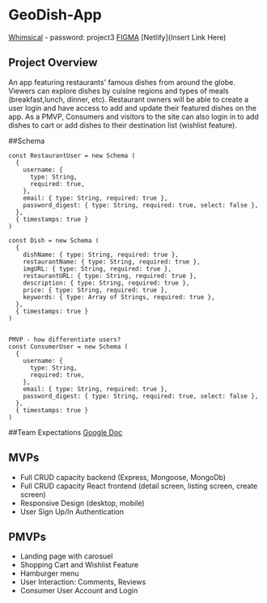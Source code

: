# GeoDish-App

[Whimsical](https://whimsical.com/project-3-component-hierarchy-Qvc5mbw8iKjeV13Bk8zHPN) - password: project3
[FIGMA](https://www.figma.com/file/0tUVEUaPWNqgIZdrEpejoG/Team-Project-3?node-id=0%3A1)
[Netlify](Insert Link Here)

## Project Overview
An app featuring restaurants' famous dishes from around the globe. Viewers can explore dishes by cuisine regions and types of meals (breakfast,lunch, dinner, etc). Restaurant owners will be able to create a user login and have access to add and update their featured dishes on the app. As a PMVP, Consumers and visitors to the site can also login in to add dishes to cart or add dishes to their destination list (wishlist feature).

##Schema
```
const RestaurantUser = new Schema (
  {
    username: {
      type: String,
      required: true,
    },
    email: { type: String, required: true },
    password_digest: { type: String, required: true, select: false },
  },
  { timestamps: true }
)

const Dish = new Schema (
  {
    dishName: { type: String, required: true },
    restaurantName: { type: String, required: true },
    imgURL: { type: String, required: true },
    restaurantURL: { type: String, required: true },
    description: { type: String, required: true },
    price: { type: String, required: true },
    keywords: { type: Array of Strings, required: true },
  },
  { timestamps: true }
)


PMVP - how differentiate users?
const ConsumerUser = new Schema (
  {
    username: {
      type: String,
      required: true,
    },
    email: { type: String, required: true },
    password_digest: { type: String, required: true, select: false },
  },
  { timestamps: true }
)
```

##Team Expectations
[Google Doc](https://docs.google.com/document/d/1qymtHS9S8QNBLdO41zycTamGdUqOVIg1Odqpw_bscyk/edit)


## MVPs
- Full CRUD capacity backend (Express, Mongoose, MongoDb)
- Full CRUD capacity React frontend (detail screen, listing screen, create screen)
- Responsive Design (desktop, mobile)
- User Sign Up/In Authentication

## PMVPs
- Landing page with carosuel
- Shopping Cart and Wishlist Feature
- Hamburger menu
- User Interaction: Comments, Reviews
- Consumer User Account and Login
